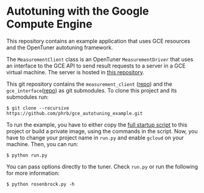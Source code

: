 # Autotuning with the Google Compute Engine

This repository contains an example application that uses GCE resources and the OpenTuner autotuning framework.

The `MeasurementClient` class is an OpenTuner `MeasurementDriver` that uses an interface to the GCE API
to send result requests to a server in a GCE virtual machine. The server is hosted in [this repository](https://github.com/phrb/measurement-server).

This git repository contains the `measurement_client` ([repo](https://github.com/phrb/measurement_client))
and the `gce_interface`([repo](https://github.com/phrb/gce_interface)) as git submodules. To clone this
project and its submodules run:

```
$ git clone --recursive https://github.com/phrb/gce_autotuning_example.git
```

To run the example, you have to either copy the [full startup script](https://github.com/phrb/gce_interface/blob/master/startup-script.sh) to this project 
or build a private image, using the commands in the script.
Now, you have to change your project name in `run.py` and enable `gcloud` on your machine. Then, you can run:

```
$ python run.py
```

You can pass options directly to the tuner. Check `run.py` or run the following for more information:

```
$ python rosenbrock.py -h
```
